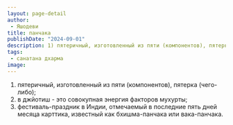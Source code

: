 ```yaml
---
layout: page-detail
author:
 - Яшодеви
title: панчака
publishDate: "2024-09-01"
description: 1) пятеричный, изготовленный из пяти (компонентов), пятерка (чего-либо);
tags:
 - санатана дхарма
image: 
---
```


1) пятеричный, изготовленный из пяти (компонентов), пятерка (чего-либо);
2) в джйотиш - это совокупная энергия факторов мухурты;
3) фестиваль-праздник в Индии, отмечаемый в последние пять дней месяца карттика, известный как бхишма-панчака или вака-панчака.

